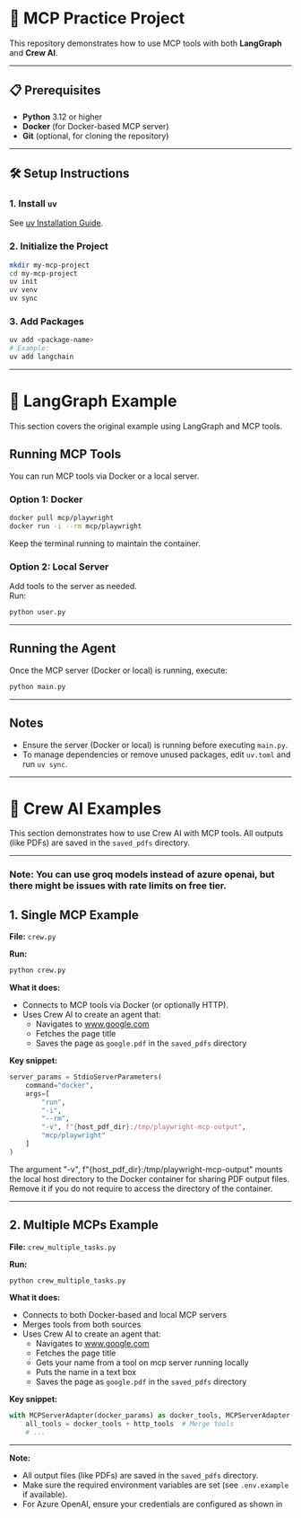 # 🚀 MCP Practice Project

This repository demonstrates how to use MCP tools with both **LangGraph** and **Crew AI**. 

---

## 📋 Prerequisites

- **Python** 3.12 or higher  
- **Docker** (for Docker-based MCP server)  
- **Git** (optional, for cloning the repository)  

---

## 🛠️ Setup Instructions

### 1. Install `uv`

See [uv Installation Guide](https://docs.astral.sh/uv/getting-started/installation/).

### 2. Initialize the Project

```bash
mkdir my-mcp-project
cd my-mcp-project
uv init
uv venv
uv sync
```

### 3. Add Packages

```bash
uv add <package-name>
# Example:
uv add langchain
```

---

# 🧩 LangGraph Example

This section covers the original example using LangGraph and MCP tools.

## Running MCP Tools

You can run MCP tools via Docker or a local server.

### Option 1: Docker

```bash
docker pull mcp/playwright
docker run -i --rm mcp/playwright
```

Keep the terminal running to maintain the container.

### Option 2: Local Server

Add tools to the server as needed.  
Run:

```bash
python user.py
```

---

## Running the Agent

Once the MCP server (Docker or local) is running, execute:

```bash
python main.py
```

---

## Notes

- Ensure the server (Docker or local) is running before executing `main.py`.
- To manage dependencies or remove unused packages, edit `uv.toml` and run `uv sync`.

---

# 🤖 Crew AI Examples

This section demonstrates how to use Crew AI with MCP tools. All outputs (like PDFs) are saved in the `saved_pdfs` directory.

---
### Note: You can use groq models instead of azure openai, but there might be issues with rate limits on free tier.

## 1. Single MCP Example

**File:** `crew.py`

**Run:**
```bash
python crew.py
```

**What it does:**  
- Connects to MCP tools via Docker (or optionally HTTP).
- Uses Crew AI to create an agent that:
  - Navigates to www.google.com
  - Fetches the page title
  - Saves the page as `google.pdf` in the `saved_pdfs` directory

**Key snippet:**
```python
server_params = StdioServerParameters(
    command="docker",
    args=[
        "run",
        "-i",
        "--rm",
        "-v", f"{host_pdf_dir}:/tmp/playwright-mcp-output", 
        "mcp/playwright"
    ]
)
```

The argument "-v", f"{host_pdf_dir}:/tmp/playwright-mcp-output"  mounts the local host directory to the Docker container for sharing PDF output files. Remove it if you do not require to access the directory of the container.

---

## 2. Multiple MCPs Example

**File:** `crew_multiple_tasks.py`

**Run:**
```bash
python crew_multiple_tasks.py
```

**What it does:**  
- Connects to both Docker-based and local MCP servers
- Merges tools from both sources
- Uses Crew AI to create an agent that:
  - Navigates to www.google.com
  - Fetches the page title
  - Gets your name from a tool on mcp server running locally
  - Puts the name in a text box
  - Saves the page as `google.pdf` in the `saved_pdfs` directory

**Key snippet:**
```python
with MCPServerAdapter(docker_params) as docker_tools, MCPServerAdapter(http_params) as http_tools:
    all_tools = docker_tools + http_tools  # Merge tools
    # ...
```

---

**Note:**  
- All output files (like PDFs) are saved in the `saved_pdfs` directory.
- Make sure the required environment variables are set (see `.env.example` if available).
- For Azure OpenAI, ensure your credentials are configured as shown in